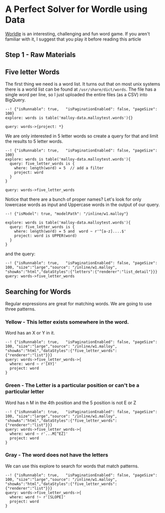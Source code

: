 # A Perfect Solver for Wordle using Data

[Worldle](https://www.powerlanguage.co.uk/wordle/) is an interesting, challenging and fun word game.  If you aren't familiar with it, I suggest that you play it before reading this article

## Step 1 - Raw Materials

## Five letter Words
The first thing we need is a word list.  It turns out that on most unix systems there is a world list can be
found at `/usr/share/dict/words`.  The file has a single word per line, so I just uploaded the entire files (as a CSV)
into BigQuery.

```malloy
--! {"isRunnable": true,   "isPaginationEnabled": false, "pageSize": 100}
explore: words is table('malloy-data.malloytest.words'){}

query: words->{project: *}
```

We are only interested in 5 letter words so create a query for that and
limit the results to 5 letter words.


```malloy
--! {"isRunnable": true,   "isPaginationEnabled": false, "pageSize": 100}
explore: words is table('malloy-data.malloytest.words'){
  query: five_letter_words is {
    where: length(word) = 5  // add a filter
    project: word
  }
}

query: words->five_letter_words
```

Notice that there are a bunch of proper names?  Let's look for only lowercase words as input
and Uppercase words in the output of our query.

```malloy
--! {"isModel": true, "modelPath": "/inline/w1.malloy"}

explore: words is table('malloy-data.malloytest.words'){
  query: five_letter_words is {
    where: length(word) = 5 and  word ~ r'^[a-z]....$'
    project: word is UPPER(word)
  }
}
```

and the query:
```malloy
--! {"isRunnable": true,   "isPaginationEnabled": false, "pageSize": 100, "size":"large","source": "/inline/w1.malloy", "showAs":"html","dataStyles":{"letters":{"renderer":"list_detail"}}}
query: words->five_letter_words
```


## Searching for Words

Regular expressions are great for matching words.  We are going to use three patterns.

### Yellow - This letter exists somewhere in the word.

Word has an X or Y in it.

```malloy
--! {"isRunnable": true,   "isPaginationEnabled": false, "pageSize": 100, "size":"large","source": "/inline/w1.malloy", "showAs":"html","dataStyles":{"five_letter_words":{"renderer":"list"}}}
query: words->five_letter_words->{
  where: word ~ r'[XY]'
  project: word
}
```

### Green -  The Letter is a particular position or can't be a particular letter

Word has n M in the 4th position and the 5 position is not E or Z

```malloy
--! {"isRunnable": true,   "isPaginationEnabled": false, "pageSize": 100, "size":"large","source": "/inline/w1.malloy", "showAs":"html","dataStyles":{"five_letter_words":{"renderer":"list"}}}
query: words->five_letter_words->{
  where: word ~ r'...M[^EZ]'
  project: word
}
```

### Gray - The word does not have the letters

We can use this explore to search for words that match patterns.

```malloy
--! {"isRunnable": true,   "isPaginationEnabled": false, "pageSize": 100, "size":"large","source": "/inline/w1.malloy", "showAs":"html","dataStyles":{"five_letter_words":{"renderer":"list"}}}
query: words->five_letter_words->{
  where: word !~ r'[SLOPE]'
  project: word
}
```
